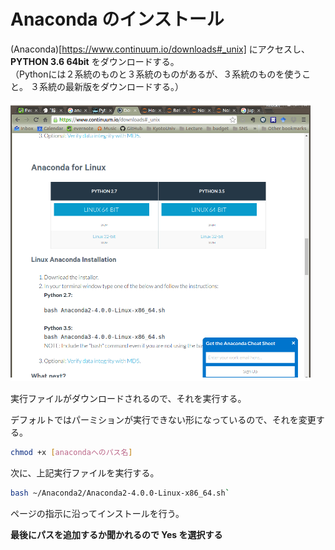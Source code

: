 # Anaconda のインストール

(Anaconda)[https://www.continuum.io/downloads#_unix]
にアクセスし、 **PYTHON 3.6 64bit** をダウンロードする。  
（Pythonには２系統のものと３系統のものがあるが、３系統のものを使うこと。
３系統の最新版をダウンロードする。）

<img src=Anaconda_download.png width=480pt>

実行ファイルがダウンロードされるので、それを実行する。

デフォルトではパーミションが実行できない形になっているので、それを変更する。
```sh
chmod +x [anacondaへのパス名]
```

次に、上記実行ファイルを実行する。
```sh
bash ~/Anaconda2/Anaconda2-4.0.0-Linux-x86_64.sh`
```

ページの指示に沿ってインストールを行う。

**最後にパスを追加するか聞かれるので Yes を選択する**
